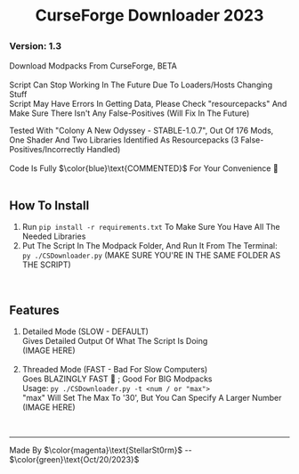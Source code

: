 # <p align="center">CurseForge Downloader 2023</p>

### Version: 1.3
Download Modpacks From CurseForge, BETA
<br>
<br>
Script Can Stop Working In The Future Due To Loaders/Hosts Changing Stuff
<br>
Script May Have Errors In Getting Data, Please Check \"resourcepacks\" And Make Sure There Isn't Any False-Positives (Will Fix In The Future)

Tested With "Colony A New Odyssey - STABLE-1.0.7", Out Of 176 Mods, One Shader And Two Libraries Identified As Resourcepacks (3 False-Positives/Incorrectly Handled)
<br>
<br>
Code Is Fully $\color{blue}\text{COMMENTED}$ For Your Convenience 🚀
<br>
<br>

## How To Install
1. Run `pip install -r requirements.txt` To Make Sure You Have All The Needed Libraries
2. Put The Script In The Modpack Folder, And Run It From The Terminal:
   <br>`py ./CSDownloader.py` (MAKE SURE YOU'RE IN THE SAME FOLDER AS THE SCRIPT)
<br>

## Features
   1. Detailed Mode (SLOW - DEFAULT)
      <br>Gives Detailed Output Of What The Script Is Doing
      <br>(IMAGE HERE)
      <br>
      <br>
   3. Threaded Mode (FAST - Bad For Slow Computers)
      <br>Goes BLAZINGLY FAST 🚀 ; Good For BIG Modpacks
      <br>Usage: `py ./CSDownloader.py -t <num / or "max">`
      <br>"max" Will Set The Max To '30', But You Can Specify A Larger Number
      <br>(IMAGE HERE)
<br>

---
Made By $\color{magenta}\text{StellarSt0rm}$ -- $\color{green}\text{Oct/20/2023}$
